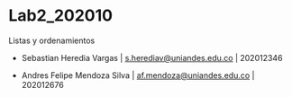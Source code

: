 # Lab2_202010
Listas y ordenamientos

- Sebastian Heredia Vargas | s.herediav@uniandes.edu.co | 202012346

- Andres Felipe Mendoza Silva | af.mendoza@uniandes.edu.co | 202012676
